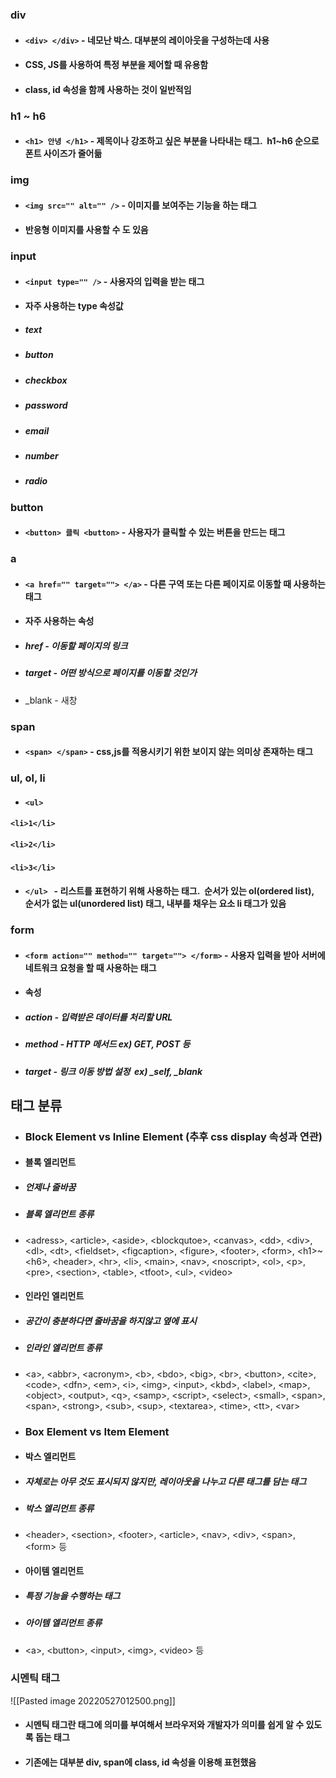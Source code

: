 ### div 

- #### `<div> </div>` - 네모난 박스. 대부분의 레이아웃을 구성하는데 사용

- #### CSS, JS를 사용하여 특정 부분을 제어할 때 유용함

- #### class, id 속성을 함께 사용하는 것이 일반적임

  

  

### h1 ~ h6

- #### `<h1> 안녕 </h1>` - 제목이나 강조하고 싶은 부분을 나타내는 태그.  h1~h6 순으로 폰트 사이즈가 줄어듦

  

  

### img

- #### `<img src="" alt="" />` - 이미지를 보여주는 기능을 하는 태그

- #### 반응형 이미지를 사용할 수 도 있음

  

  

### input 

- #### `<input type="" />` - 사용자의 입력을 받는 태그

- #### 자주 사용하는 type 속성값

- ##### text

- ##### button

- ##### checkbox

- ##### password

- ##### email

- ##### number

- ##### radio

  

  

### button

- #### `<button> 클릭 <button>` - 사용자가 클릭할 수 있는 버튼을 만드는 태그

  

  

### a

- #### `<a href="" target=""> </a>` - 다른 구역 또는 다른 페이지로 이동할 때 사용하는 태그

- #### 자주 사용하는 속성

- ##### href - 이동할 페이지의 링크

- ##### target - 어떤 방식으로 페이지를 이동할 것인가

- \_blank - 새창

  

  

### span

- #### `<span> </span>` - css,js를 적용시키기 위한 보이지 않는 의미상 존재하는 태그

  

  

### ul, ol, li

- #### `<ul>`

#### `<li>1</li>`

#### `<li>2</li>`

#### `<li>3</li>`     

- #### `</ul>`   - 리스트를 표현하기 위해 사용하는 태그.  순서가 있는 ol(ordered list),  순서가 없는 ul(unordered list) 태그, 내부를 채우는 요소 li 태그가 있음

  

  

### form

- #### `<form action="" method="" target=""> </form>` - 사용자 입력을 받아 서버에 네트워크 요청을 할 때 사용하는 태그

- #### 속성

- ##### action - 입력받은 데이터를 처리할 URL

- ##### method - HTTP 메서드 ex) GET, POST 등

- ##### target - 링크 이동 방법 설정  ex) \_self, \_blank

  

  

## 태그 분류

- ### Block Element vs Inline Element (추후 css display 속성과 연관)

- #### 블록 엘리먼트

- ##### 언제나 줄바꿈

- ##### 블록 엘리먼트 종류

- \<adress>, \<article>, \<aside>, \<blockqutoe>, \<canvas>, \<dd>, \<div>, \<dl>, \<dt>, \<fieldset>, \<figcaption>, \<figure>, \<footer>, \<form>, \<h1>~\<h6>, \<header>, \<hr>, \<li>, \<main>, \<nav>, \<noscript>, \<ol>, \<p>, \<pre>, \<section>, \<table>, \<tfoot>, \<ul>, \<video>

- #### 인라인 엘리먼트

- ##### 공간이 충분하다면 줄바꿈을 하지않고 옆에 표시

- ##### 인라인 엘리먼트 종류

- \<a>, \<abbr>, \<acronym>, \<b>, \<bdo>, \<big>, \<br>, \<button>, \<cite>, \<code>, \<dfn>, \<em>, \<i>, \<img>, \<input>, \<kbd>, \<label>, \<map>, \<object>, \<output>, \<q>, \<samp>, \<script>, \<select>, \<small>, \<span>, \<span>, \<strong>, \<sub>, \<sup>, \<textarea>, \<time>, \<tt>, \<var>

- ### Box Element vs Item Element

- #### 박스 엘리먼트

- ##### 자체로는 아무 것도 표시되지 않지만, 레이아웃을 나누고 다른 태그를 담는 태그

- ##### 박스 엘리먼트 종류

- \<header>, \<section>, \<footer>, \<article>, \<nav>, \<div>, \<span>, \<form> 등

- #### 아이템 엘리먼트

- ##### 특정 기능을 수행하는 태그

- ##### 아이템 엘리먼트 종류

- \<a>, \<button>, \<input>, \<img>, \<video> 등

  

### 시멘틱 태그

![[Pasted image 20220527012500.png]]

- #### 시멘틱 태그란 태그에 의미를 부여해서 브라우저와 개발자가 의미를 쉽게 알 수 있도록 돕는 태그

- #### 기존에는 대부분 div, span에 class, id 속성을 이용해 표헌했음